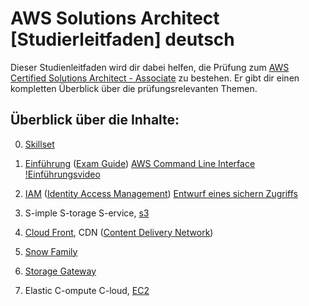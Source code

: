# AWS Solutions Architect [Studierleitfaden] deutsch
Dieser Studienleitfaden wird dir dabei helfen, die Prüfung zum [AWS Certified Solutions Architect - Associate](https://aws.amazon.com/de/certification/) zu bestehen. Er gibt dir einen kompletten Überblick über die prüfungsrelevanten Themen.

## Überblick über die Inhalte:

0. [Skillset](docs/practice/what2do.md)

1. [Einführung](https://de.wikipedia.org/wiki/Amazon_Web_Services) ([Exam Guide](docs/pdfs/Exam-Guide.pdf)) [AWS Command Line Interface](https://docs.aws.amazon.com/cli/latest/userguide/getting-started-install.html) [!Einführungsvideo](https://www.youtube.com/watch?v=up4ad0fDfQQ)

2. [IAM](docs/services/IAM.md) ([Identity Access Management](docs/practice/commandLine/access_management.md)) [Entwurf eines sichern Zugriffs](docs/practice/drafts/IAM_usecase.md)

3. S-imple S-torage S-ervice, 
   [s3](docs/services/s3.md)

4. [Cloud Front](docs/services/CloudFront.md), CDN ([Content Delivery Network](https://de.wikipedia.org/wiki/Content_Delivery_Network))

5. [Snow Family](docs/services/SnowFamily.md)

6. [Storage Gateway](docs/services/StorageGateway.md)

7. Elastic C-ompute C-loud, [EC2](docs/services/EC2.md)
